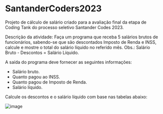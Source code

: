 # SantanderCoders2023
Projeto de cálculo de salário criado para a avaliação final da etapa de Coding Tank do processo seletivo Santander Codes 2023.

Descrição da atividade:
Faça um programa que receba 5 salários brutos de funcionários, sabendo-se que são descontados Imposto de Renda e INSS, calcule e mostre o total do salário líquido no referido mês. Obs.: Salário Bruto - Descontos = Salário Líquido.

A saída do programa deve fornecer as seguintes informações:
  - Salário bruto.
  - Quanto pagou ao INSS.
  - Quanto pagou de Imposto de Renda.
  - Salário líquido.

Calcule os descontos e o salário líquido com base nas tabelas abaixo:

![image](https://github.com/CamiBregalda/SantanderCodes2023/assets/108535010/6505c48a-5b45-4779-b147-55187c05b970)

